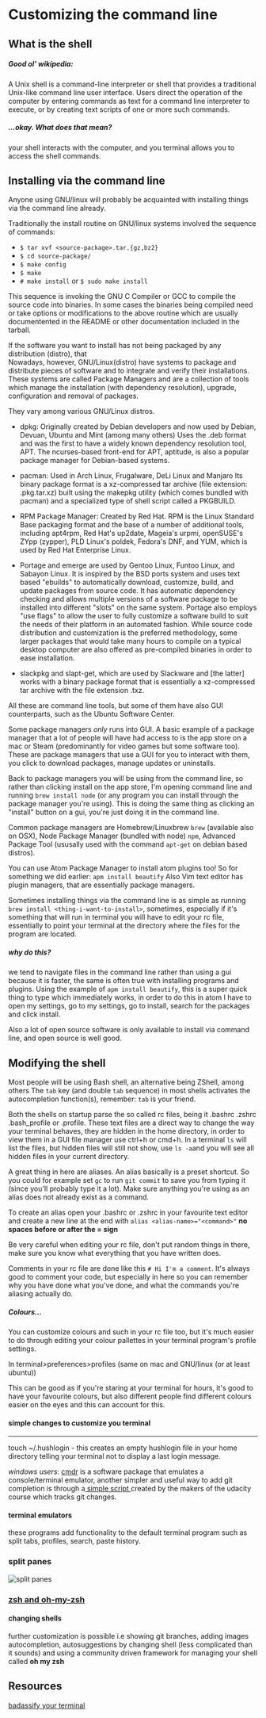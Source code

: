 # Customizing the command line
## What is the shell
##### Good ol' wikipedia:

A Unix shell is a command-line interpreter or shell that provides a traditional Unix-like command line user interface. Users direct the operation of the computer by entering commands as text for a command line interpreter to execute, or by creating text scripts of one or more such commands.


##### ...okay. What does that mean?

your shell interacts with the computer, and you terminal allows you to access the shell commands.

## Installing via the command line
Anyone using GNU/linux will probably be acquainted with installing things via the command line already.

Traditionally the install routine on GNU/linux systems involved the sequence of commands:
- `$ tar xvf <source-package>.tar.{gz,bz2}`
- `$ cd source-package/`
- `$ make config`
- `$ make`
- `# make install` or `$ sudo make install`

This sequence is invoking the GNU C Compiler or GCC to compile the source code into binaries.
In some cases the binaries being compiled need or take options or modifications to the above routine which are usually documentented in the README or other documentation included in the tarball.

If the software you want to install has not being packaged by any distribution (distro), that  
Nowadays, however, GNU/Linux(distro) have systems to package and distribute pieces of software and to integrate and verify their installations.
These systems are called Package Managers and are a collection of tools which manage the installation (with dependency resolution), upgrade, configuration and removal of packages.

They vary among various GNU/Linux distros.

- dpkg: Originally created by Debian developers and now used by Debian, Devuan, Ubuntu and Mint (among many others) Uses the .deb format and was the first to have a widely known dependency resolution tool, APT. The ncurses-based front-end for APT, aptitude, is also a popular package manager for Debian-based systems.

- pacman: Used in Arch Linux, Frugalware, DeLi Linux and Manjaro Its binary package format is a xz-compressed tar archive (file extension: .pkg.tar.xz) built using the makepkg utility (which comes bundled with pacman) and a specialized type of shell script called a PKGBUILD.

- RPM Package Manager: Created by Red Hat. RPM is the Linux Standard Base packaging format and the base of a number of additional tools, including apt4rpm, Red Hat's up2date, Mageia's urpmi, openSUSE's ZYpp (zypper), PLD Linux's poldek, Fedora's DNF, and YUM, which is used by Red Hat Enterprise Linux.

- Portage and emerge are used by Gentoo Linux, Funtoo Linux, and Sabayon Linux. It is inspired by the BSD ports system and uses text based "ebuilds" to automatically download, customize, build, and update packages from source code. It has automatic dependency checking and allows multiple versions of a software package to be installed into different "slots" on the same system. Portage also employs "use flags" to allow the user to fully customize a software build to suit the needs of their platform in an automated fashion. While source code distribution and customization is the preferred methodology, some larger packages that would take many hours to compile on a typical desktop computer are also offered as pre-compiled binaries in order to ease installation.

 - slackpkg and slapt-get, which are used by Slackware and [the latter] works with a binary package format that is essentially a xz-compressed tar archive with the file extension .txz.

All these are command line tools, but some of them have also GUI counterparts, such as the Ubuntu Software Center.

Some package managers *only* runs into GUI. A basic example of a package manager that a lot of people will have had access to is the app store on a mac or Steam (predominantly for video games but some software too). These are package managers that use a GUI for you to interact with them, you click to download packages, manage updates or uninstalls.

Back to package managers you will be using from the command line, so rather than clicking install on the app store, I'm opening command line and running `brew install node` (or any program you can install through the package manager you're using).
This is doing the same thing as clicking an "install" button on a gui, you're just doing it in the command line.

Common package managers are Homebrew/Linuxbrew `brew` (available also on OSX), Node Package Manager (bundled with node) `npm`, Advanced Package Tool (ususally used with the command `apt-get` on debian based distros).

You can use Atom Package Manager to install atom plugins too! So for something we did earlier: `apm install beautify`
Also Vim text editor has plugin managers, that are essentially package managers.

Sometimes installing things via the command line is as simple as running `brew install <thing-i-want-to-install>`, sometimes, especially if it's something that will run in terminal you will have to edit your rc file, essentially to point your terminal at the directory where the files for the program are located.

##### why do this?
we tend to navigate files in the command line rather than using a gui because it is faster, the same is often true with installing programs and plugins. Using the example of `apm install beautify`, this is a super quick thing to type which immediately works, in order to do this in atom I have to open my settings, go to my settings, go to install, search for the packages and click install.

Also a lot of open source software is only available to install via command line, and open source is well good.

## Modifying the shell

Most people will be using Bash shell, an alternative being ZShell, among others
The `tab` key (and double `tab` sequence) in most shells activates the autocompletion function(s), remember: `tab` is your friend.

Both the shells on startup parse the so called rc files, being it .bashrc .zshrc .bash_profile or .profile.
These text files are a direct way to change the way your terminal behaves, they are hidden in the home directory, in order to view them in a GUI file manager use ctrl+h or cmd+h.
In a terminal `ls` will list the files, but hidden files will still not show, use `ls -a`and you will see all hidden files in your current directory.

A great thing in here are aliases. An alias basically is a preset shortcut.
So you could for example set `gc` to run `git commit` to save you from typing it (since you'll probably type it a lot). Make sure anything you're using as an alias does not already exist as a command.

To create an alias open your .bashrc or .zshrc in your favourite text editor and create a new line at the end with ```alias <alias-name>="<command>"``` **no spaces before or after the = sign**

Be very careful when editing your rc file, don't put random things in there, make sure you know what everything that you have written does.

Comments in your rc file are done like this ```# Hi I'm a comment```. It's always good to comment your code, but especially in here so you can remember why you have done what you've done, and what the commands you're aliasing actually do.

##### Colours...

You can customize colours and such in your rc file too, but it's much easier to do through editing your colour pallettes in your terminal program's profile settings.

In terminal>preferences>profiles (same on mac and GNU/linux (or at least ubuntu))

This can be good as if you're staring at your terminal for hours, it's good to have your favourite colours, but also different people find different colours easier on the eyes and this can account for this.

#### simple changes to customize you terminal
---
touch ~/.hushlogin - this creates an empty hushlogin file in your home directory telling your terminal not to display a last login message.

_windows users_: [cmdr]( https://github.com/cmderdev/cmder ) is a software package that emulates a console/terminal emulator,
another simpler and useful way to add git completion is through a[ simple script ](https://classroom.udacity.com/courses/ud775/lessons/2980038599/concepts/33417185870923#) created by the  makers of the udacity course which tracks git changes.


#### terminal emulators
these programs add functionality to the default terminal program such as split tabs, profiles, search, paste history.

### split panes
![split panes](https://www.iterm2.com/img/screenshots/split_panes_full.png)

### [zsh and oh-my-zsh ](http://jilles.me/badassify-your-terminal-and-shell/)

#### changing shells
further customization is possible i.e showing git branches, adding images autocompletion, autosuggestions by changing shell (less complicated than it sounds) and using a community driven framework for managing your shell called **oh my zsh**


## Resources

[badassify your terminal](http://jilles.me/badassify-your-terminal-and-shell/)
